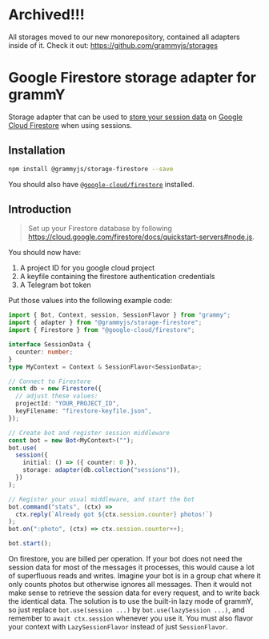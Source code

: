 # Archived!!!

All storages moved to our new monorepository, contained all adapters inside of it. Check it out: https://github.com/grammyjs/storages

# Google Firestore storage adapter for grammY

Storage adapter that can be used to [store your session data](https://grammy.dev/plugins/session.html) on [Google Cloud Firestore](https://cloud.google.com/firestore) when using sessions.

## Installation

```bash
npm install @grammyjs/storage-firestore --save
```

You should also have [`@google-cloud/firestore`](https://www.npmjs.com/package/@google-cloud/firestore) installed.

## Introduction

> Set up your Firestore database by following <https://cloud.google.com/firestore/docs/quickstart-servers#node.js>.

You should now have:

1. A project ID for you google cloud project
2. A keyfile containing the firestore authentication credentials
3. A Telegram bot token

Put those values into the following example code:

```ts
import { Bot, Context, session, SessionFlavor } from "grammy";
import { adapter } from "@grammyjs/storage-firestore";
import { Firestore } from "@google-cloud/firestore";

interface SessionData {
  counter: number;
}
type MyContext = Context & SessionFlavor<SessionData>;

// Connect to Firestore
const db = new Firestore({
  // adjust these values:
  projectId: "YOUR_PROJECT_ID",
  keyFilename: "firestore-keyfile.json",
});

// Create bot and register session middleware
const bot = new Bot<MyContext>("");
bot.use(
  session({
    initial: () => ({ counter: 0 }),
    storage: adapter(db.collection("sessions")),
  })
);

// Register your usual middleware, and start the bot
bot.command("stats", (ctx) =>
  ctx.reply(`Already got ${ctx.session.counter} photos!`)
);
bot.on(":photo", (ctx) => ctx.session.counter++);

bot.start();
```

On firestore, you are billed per operation.
If your bot does not need the session data for most of the messages it processes, this would cause a lot of superfluous reads and writes.
Imagine your bot is in a group chat where it only counts photos but otherwise ignores all messages.
Then it would not make sense to retrieve the session data for every request, and to write back the identical data.
The solution is to use the built-in lazy mode of grammY, so just replace `bot.use(session ...)` by `bot.use(lazySession ...)`, and remember to `await ctx.session` whenever you use it.
You must also flavor your context with `LazySessionFlavor` instead of just `SessionFlavor`.
